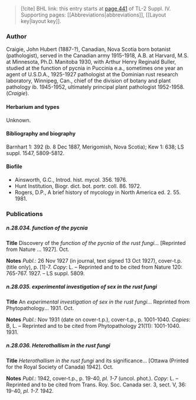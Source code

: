 > [!cite] BHL link: this entry starts at [page 441](https://www.biodiversitylibrary.org/item/103860#page/451/mode/1up) of TL-2 Suppl. IV.
> Supporting pages: [[Abbreviations|abbreviations]], [[Layout key|layout key]].

### Author

Craigie, John Hubert (1887-?), Canadian, Nova Scotia born botanist (pathologist), served in the Canadian army 1915-1918, A.B. at Harvard, M.S. at Minnesota, Ph.D. Manitoba 1930, with Arthur Henry Reginald Buller, studied at the function of pycnia in Puccinia e.a., sometimes one year an agent of U.S.D.A., 1925-1927 pathologist at the Dominian rust research laboratory, Winnipeg, Can., chief of the division of botany and plant pathology ib. 1945-1952, ultimately principal plant pathologist 1952-1958. (*Craigie*).

#### Herbarium and types

Unknown.

#### Bibliography and biography

Barnhart 1: 392 (b. 8 Dec 1887, Merigomish, Nova Scotia); Kew 1: 638; LS suppl. 1547, 5809-5812.

#### Biofile

- Ainsworth, G.C., Introd. hist. mycol. 356. 1976.
- Hunt Institution, Biogr. dict. bot. portr. coll. 86. 1972.
- Rogers, D.P., A brief history of mycology in North America ed. 2. 55. 1981.

### Publications

##### n.28.034. function of the pycnia

**Title**
Discovery of the *function of the pycnia* of *the rust fungi*... \[Reprinted from Nature ... 1927\]. Oct.

**Notes**
*Publ*.: 26 Nov 1927 (in journal, text signed 13 Oct 1927), cover-t.p. (title only), p. \[1\]-7.
*Copy*: L. – Reprinted and to be cited from Nature 120: 765-767. 1927. – LS suppl. 5809.

##### n.28.035. experimental investigation of sex in the rust fungi

**Title**
An *experimental investigation of sex in the rust fungi*... Reprinted from Phytopathology... 1931. Oct.

**Notes**
*Publ*.: Nov 1931 (date on cover-t.p.), cover-t.p., p. 1001-1040. *Copies*: B, L. – Reprinted and to be cited from Phytopathology 21(11): 1001-1040. 1931.

##### n.28.036. Heterothallism in the rust fungi

**Title**
*Heterothallism in the rust fungi* and its significance... \[Ottawa (Printed for the Royal Society of Canada) 1942\]. Oct.

**Notes**
*Publ*.: 1942, cover-t.p., p. 19-40, *pl. 1-7* (uncol. phot.). *Copy*: L. – Reprinted and to be cited from Trans. Roy. Soc. Canada ser. 3, sect. V, 36: 19-40, *pl. 1-7.* 1942.

